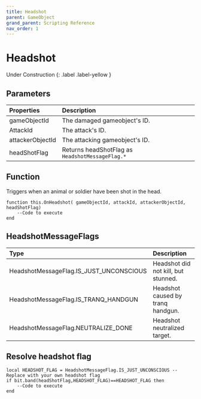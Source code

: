 ```yaml
---
title: Headshot
parent: GameObject
grand_parent: Scripting Reference
nav_order: 1
---
```


# Headshot
Under Construction
{: .label .label-yellow }

## Parameters

|Properties|Description|
|:-|:-|
|gameObjectId|The damaged gameobject's ID.|
|AttackId|The attack's ID.|
|attackerObjectId|The attacking gameobject's ID.|
|headShotFlag|Returns headShotFlag as `HeadshotMessageFlag.*`|

## Function

Triggers when an animal or soldier have been shot in the head.

```
function this.OnHeadshot( gameObjectId, attackId, attackerObjectId, headShotFlag) 
	--Code to execute
end
```

## HeadshotMessageFlags

|Type|Description|
|:-|:-|
|HeadshotMessageFlag.IS_JUST_UNCONSCIOUS|Headshot did not kill, but stunned.|
|HeadshotMessageFlag.IS_TRANQ_HANDGUN|Headshot caused by tranq handgun.|
|HeadshotMessageFlag.NEUTRALIZE_DONE|Headshot neutralized target.|

## Resolve headshot flag

```
local HEADSHOT_FLAG = HeadshotMessageFlag.IS_JUST_UNCONSCIOUS --Replace with your own headshot flag
if bit.band(headShotFlag,HEADSHOT_FLAG)==HEADSHOT_FLAG then
	--Code to execute
end
```